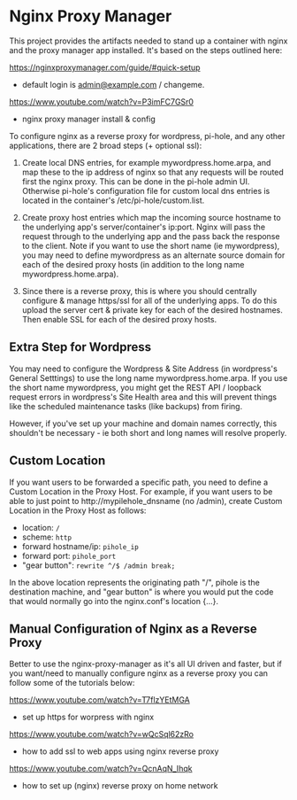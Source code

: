 # Nginx Proxy Manager

This project provides the artifacts needed to stand up a container with nginx and the proxy manager app installed.  It's based on the steps outlined here:

<https://nginxproxymanager.com/guide/#quick-setup>

- default login is <admin@example.com> / changeme.

<https://www.youtube.com/watch?v=P3imFC7GSr0>

- nginx proxy manager install & config

To configure nginx as a reverse proxy for wordpress, pi-hole, and any other applications, there are 2 broad steps (+ optional ssl):

1. Create local DNS entries, for example mywordpress.home.arpa, and map these to the ip address of nginx so that any requests will be routed first the nginx proxy.  This can be done in the pi-hole admin UI.  Otherwise pi-hole's configuration file for custom local dns entries is located in the container's /etc/pi-hole/custom.list.

2. Create proxy host entries which map the incoming source hostname to the underlying app's server/container's ip:port.  Nginx will pass the request through to the underlying app and the pass back the response to the client.  Note if you want to use the short name (ie mywordpress), you may need to define mywordpress as an alternate source domain for each of the desired proxy hosts (in addition to the long name mywordpress.home.arpa).

3. Since there is a reverse proxy, this is where you should centrally configure & manage https/ssl for all of the underlying apps.  To do this upload the server cert & private key for each of the desired hostnames.  Then enable SSL for each of the desired proxy hosts.

## Extra Step for Wordpress

You may need to configure the Wordpress & Site Address (in wordpress's General Setttings) to use the long name mywordpress.home.arpa.  If you use the short name mywordpress, you might get the REST API / loopback request errors in wordpress's Site Health area and this will prevent things like the scheduled maintenance tasks (like backups) from firing.

However, if you've set up your machine and domain names correctly, this shouldn't be necessary - ie both short and long names will resolve properly.

## Custom Location

If you want users to be forwarded a specific path, you need to define a Custom Location in the Proxy Host.  For example, if you want users to be able to just point to http://mypilehole_dnsname (no /admin), create Custom Location in the Proxy Host as follows:

- location:  `/`
- scheme:  `http`
- forward hostname/ip:  `pihole_ip`
- forward port: `pihole_port`
- "gear button":  `rewrite ^/$ /admin break;`

In the above location represents the originating path "/", pihole is the destination machine, and "gear button" is where you would put the code that would normally go into the nginx.conf's location {...}.

## Manual Configuration of Nginx as a Reverse Proxy

Better to use the nginx-proxy-manager as it's all UI driven and faster, but if you want/need to manually configure nginx as a reverse proxy you can follow some of the tutorials below:

<https://www.youtube.com/watch?v=T7flzYEtMGA>

- set up https for worpress with nginx

<https://www.youtube.com/watch?v=wQcSql62zRo>

- how to add ssl to web apps using nginx reverse proxy

<https://www.youtube.com/watch?v=QcnAqN_Ihqk>

- how to set up (nginx) reverse proxy on home network

